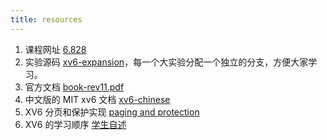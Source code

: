 ```yaml
---
title: resources
---
```


1. 课程网址 [6.828](https://pdos.csail.mit.edu/6.828/2018/schedule.html)
2. 实验源码 [xv6-expansion](https://github.com/professordeng/xv6-expansion)，每一个大实验分配一个独立的分支，方便大家学习。
3. 官方文档 [book-rev11.pdf](https://github.com/professordeng/xv6-book/tree/gh-pages/document)
4. 中文版的 MIT xv6 文档 [xv6-chinese](https://github.com/ranxian/xv6-chinese)
5. XV6 分页和保护实现 [paging and protection](https://www.cs.virginia.edu/~cr4bd/4414/F2018/paging-and-protection.html)
6. XV6 的学习顺序 [学生自述](https://zhuanlan.zhihu.com/p/74028717)